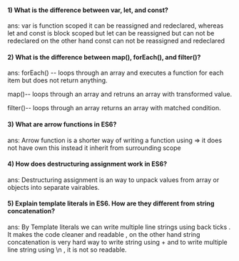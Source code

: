 
#### 1) What is the difference between var, let, and const?

ans: var is function scoped it can be reassigned and redeclared, whereas let and const is block scoped  but let can be reassigned but can not be redeclared on the other hand const can not be reassigned and redeclared

#### 2) What is the difference between map(), forEach(), and filter()? 
ans: forEach() -- loops through an array and executes a function for each item but does  not return anything.
 
map()-- loops through an array and retruns an array with transformed value.

filter()-- loops through an array returns an array with matched condition.

#### 3) What are arrow functions in ES6?

ans: Arrow function is a shorter way of writing a function using => 
it does not have own this instead it inherit from surrounding scope

#### 4) How does destructuring assignment work in ES6?

ans: Destructuring assignment is an way to unpack values from array or objects into  separate vairables.

#### 5) Explain template literals in ES6. How are they different from string concatenation?

ans: By Template literals we can write multiple line strings using back ticks . It makes the code cleaner and readable  ,
on the other hand string concatenation is very hard way to write string using + and to write multiple line string using \n , it is not so readable.
